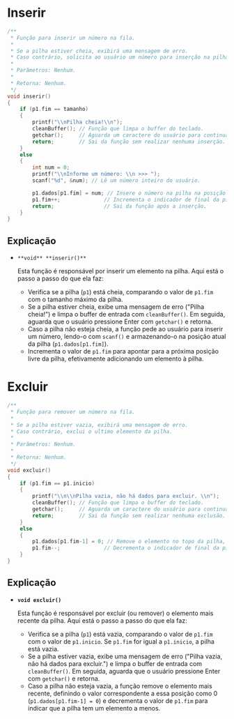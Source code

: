 # Inserir

```c
/**
 * Função para inserir um número na fila.
 * 
 * Se a pilha estiver cheia, exibirá uma mensagem de erro.
 * Caso contrário, solicita ao usuário um número para inserção na pilha.
 * 
 * Parâmetros: Nenhum.
 * 
 * Retorna: Nenhum.
 */
void inserir()
{
    if (p1.fim == tamanho)
    {
        printf("\\nPilha cheia!\\n");
        cleanBuffer(); // Função que limpa o buffer do teclado.
        getchar();     // Aguarda um caractere do usuário para continuar.
        return;        // Sai da função sem realizar nenhuma inserção.
    }
    else
    {
        int num = 0;
        printf("\\nInforme um número: \\n >>> ");
        scanf("%d", &num); // Lê um número inteiro do usuário.

        p1.dados[p1.fim] = num; // Insere o número na pilha na posição indicada por 'fim'.
        p1.fim++;              // Incrementa o indicador de final da pilha.
        return;                // Sai da função após a inserção.
    }
}

```

## Explicação

- `**void** **inserir()**`
    
    Esta função é responsável por inserir um elemento na pilha. Aqui está o passo a passo do que ela faz:
    
    - Verifica se a pilha (`p1`) está cheia, comparando o valor de `p1.fim` com o tamanho máximo da pilha.
    - Se a pilha estiver cheia, exibe uma mensagem de erro ("Pilha cheia!") e limpa o buffer de entrada com `cleanBuffer()`. Em seguida, aguarda que o usuário pressione Enter com `getchar()` e retorna.
    - Caso a pilha não esteja cheia, a função pede ao usuário para inserir um número, lendo-o com `scanf()` e armazenando-o na posição atual da pilha (`p1.dados[p1.fim]`).
    - Incrementa o valor de `p1.fim` para apontar para a próxima posição livre da pilha, efetivamente adicionando um elemento à pilha.

# Excluir

```c
/**
 * Função para remover um número na fila.
 * 
 * Se a pilha estiver vazia, exibirá uma mensagem de erro.
 * Caso contrário, exclui o ultimo elemento da pilha.
 * 
 * Parâmetros: Nenhum.
 * 
 * Retorna: Nenhum.
 */
void excluir()
{
    if (p1.fim == p1.inicio)
    {
        printf("\\n\\nPilha vazia, não há dados para excluir. \\n");
        cleanBuffer(); // Função que limpa o buffer do teclado.
        getchar();     // Aguarda um caractere do usuário para continuar.
        return;        // Sai da função sem realizar nenhuma exclusão.
    }
    else
    {
        p1.dados[p1.fim-1] = 0; // Remove o elemento no topo da pilha, definindo-o como 0.
        p1.fim--;              // Decrementa o indicador de final da pilha.
    }
}

```

## Explicação

- **`void excluir()`**
    
    Esta função é responsável por excluir (ou remover) o elemento mais recente da pilha. Aqui está o passo a passo do que ela faz:
    
    - Verifica se a pilha (`p1`) está vazia, comparando o valor de `p1.fim` com o valor de `p1.inicio`. Se `p1.fim` for igual a `p1.inicio`, a pilha está vazia.
    - Se a pilha estiver vazia, exibe uma mensagem de erro ("Pilha vazia, não há dados para excluir.") e limpa o buffer de entrada com `cleanBuffer()`. Em seguida, aguarda que o usuário pressione Enter com `getchar()` e retorna.
    - Caso a pilha não esteja vazia, a função remove o elemento mais recente, definindo o valor correspondente a essa posição como 0 (`p1.dados[p1.fim-1] = 0`) e decrementa o valor de `p1.fim` para indicar que a pilha tem um elemento a menos.
